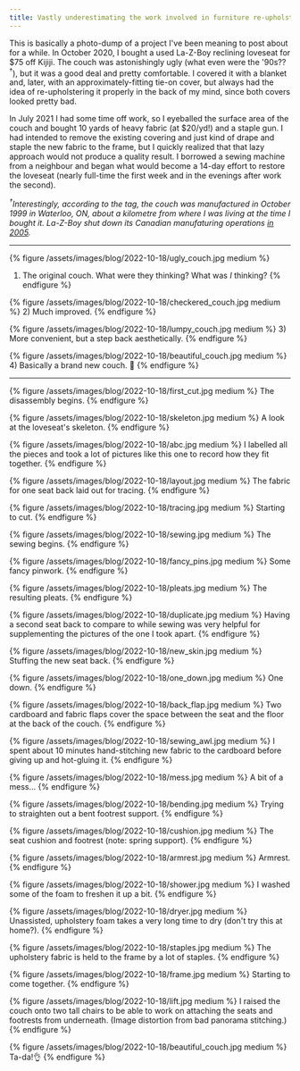 ```yaml
---
title: Vastly underestimating the work involved in furniture re-upholstery
---
```


This is basically a photo-dump of a project I've been meaning to post about for a while. In October 2020, I bought a used La-Z-Boy reclining loveseat for $75 off Kijiji. The couch was astonishingly ugly (what even were the '90s??<sup>†</sup>), but it was a good deal and pretty comfortable. I covered it with a blanket and, later, with an approximately-fitting tie-on cover, but always had the idea of re-upholstering it properly in the back of my mind, since both covers looked pretty bad.

In July 2021 I had some time off work, so I eyeballed the surface area of the couch and bought 10 yards of heavy fabric (at $20/yd!) and a staple gun. I had intended to remove the existing covering and just kind of drape and staple the new fabric to the frame, but I quickly realized that that lazy approach would not produce a quality result. I borrowed a sewing machine from a neighbour and began what would become a 14-day effort to restore the loveseat (nearly full-time the first week and in the evenings after work the second).

*<sup>†</sup>Interestingly, according to the tag, the couch was manufactured in October 1999 in Waterloo, ON, about a kilometre from where I was living at the time I bought it. La-Z-Boy shut down its Canadian manufaturing operations [in 2005](https://investors.la-z-boy.com/news-releases/news-release-details/la-z-boy-close-canadian-upholstery-facility).*

---

{% figure /assets/images/blog/2022-10-18/ugly_couch.jpg medium %}
  1) The original couch. What were they thinking? What was <i>I</i> thinking?
{% endfigure %}

{% figure /assets/images/blog/2022-10-18/checkered_couch.jpg medium %}
  2) Much improved.
{% endfigure %}

{% figure /assets/images/blog/2022-10-18/lumpy_couch.jpg medium %}
  3) More convenient, but a step back aesthetically.
{% endfigure %}

{% figure /assets/images/blog/2022-10-18/beautiful_couch.jpg medium %}
  4) Basically a brand new couch. 🎉
{% endfigure %}

---

{% figure /assets/images/blog/2022-10-18/first_cut.jpg medium %}
  The disassembly begins.
{% endfigure %}

{% figure /assets/images/blog/2022-10-18/skeleton.jpg medium %}
  A look at the loveseat's skeleton.
{% endfigure %}

{% figure /assets/images/blog/2022-10-18/abc.jpg medium %}
  I labelled all the pieces and took a lot of pictures like this one to record how they fit together.
{% endfigure %}

{% figure /assets/images/blog/2022-10-18/layout.jpg medium %}
  The fabric for one seat back laid out for tracing.
{% endfigure %}

{% figure /assets/images/blog/2022-10-18/tracing.jpg medium %}
  Starting to cut.
{% endfigure %}

{% figure /assets/images/blog/2022-10-18/sewing.jpg medium %}
  The sewing begins.
{% endfigure %}

{% figure /assets/images/blog/2022-10-18/fancy_pins.jpg medium %}
  Some fancy pinwork.
{% endfigure %}

{% figure /assets/images/blog/2022-10-18/pleats.jpg medium %}
  The resulting pleats.
{% endfigure %}

{% figure /assets/images/blog/2022-10-18/duplicate.jpg medium %}
  Having a second seat back to compare to while sewing was very helpful for supplementing the pictures of the one I took apart.
{% endfigure %}

{% figure /assets/images/blog/2022-10-18/new_skin.jpg medium %}
  Stuffing the new seat back.
{% endfigure %}

{% figure /assets/images/blog/2022-10-18/one_down.jpg medium %}
  One down.
{% endfigure %}

{% figure /assets/images/blog/2022-10-18/back_flap.jpg medium %}
  Two cardboard and fabric flaps cover the space between the seat and the floor at the back of the couch.
{% endfigure %}

{% figure /assets/images/blog/2022-10-18/sewing_awl.jpg medium %}
  I spent about 10 minutes hand-stitching new fabric to the cardboard before giving up and hot-gluing it.
{% endfigure %}

{% figure /assets/images/blog/2022-10-18/mess.jpg medium %}
  A bit of a mess...
{% endfigure %}

{% figure /assets/images/blog/2022-10-18/bending.jpg medium %}
  Trying to straighten out a bent footrest support.
{% endfigure %}

{% figure /assets/images/blog/2022-10-18/cushion.jpg medium %}
  The seat cushion and footrest (note: spring support).
{% endfigure %}

{% figure /assets/images/blog/2022-10-18/armrest.jpg medium %}
  Armrest.
{% endfigure %}

{% figure /assets/images/blog/2022-10-18/shower.jpg medium %}
  I washed some of the foam to freshen it up a bit.
{% endfigure %}

{% figure /assets/images/blog/2022-10-18/dryer.jpg medium %}
  Unassisted, upholstery foam takes a very long time to dry (don't try this at home?).
{% endfigure %}

{% figure /assets/images/blog/2022-10-18/staples.jpg medium %}
  The upholstery fabric is held to the frame by a lot of staples. 
{% endfigure %}

{% figure /assets/images/blog/2022-10-18/frame.jpg medium %}
  Starting to come together.
{% endfigure %}

{% figure /assets/images/blog/2022-10-18/lift.jpg medium %}
  I raised the couch onto two tall chairs to be able to work on attaching the seats and footrests from underneath. (Image distortion from bad panorama stitching.)
{% endfigure %}

{% figure /assets/images/blog/2022-10-18/beautiful_couch.jpg medium %}
  Ta-da!👌
{% endfigure %}
